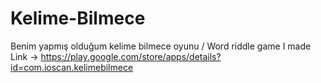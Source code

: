 # Kelime-Bilmece
Benim yapmış olduğum kelime bilmece oyunu / Word riddle game I made <br>
Link -> https://play.google.com/store/apps/details?id=com.ioscan.kelimebilmece

